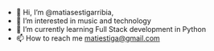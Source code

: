 - 👋 Hi, I’m @matiasestigarribia, 
- 👀 I’m interested in music and technology
- 🌱 I’m currently learning Full Stack development in Python
- 📫 How to reach me matiestiga@gmail.com

<!---
matiasestigarribia/matiasestigarribia is a ✨ special ✨ repository because its `README.md` (this file) appears on your GitHub profile.
You can click the Preview link to take a look at your changes.
--->
